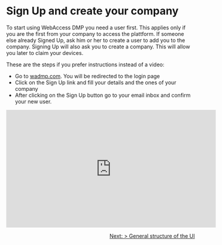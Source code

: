 # Sign Up and create your company

To start using WebAccess DMP you need a user first. This applies only if you are the first from your company to access the plattform. If someone else already Signed Up, ask him or her to create a user to add you to the company. Signing Up will also ask you to create a company. This will allow you later to claim your devices.

These are the steps if you prefer instructions instead of a video:
- Go to [wadmp.com](https://wadmp.com). You will be redirected to the login page
- Click on the Sign Up link and fill your details and the ones of your company
- After clicking on the Sign Up button go to your email inbox and confirm your new user.

<iframe width="560" height="315" src="https://www.youtube.com/embed/fDfFuPSz90w" frameborder="0" allow="accelerometer; autoplay; encrypted-media; gyroscope; picture-in-picture" allowfullscreen></iframe>

<p align='right'><a href="/tutorials/ui-general-structure.html">Next: > General structure of the UI</a></p>